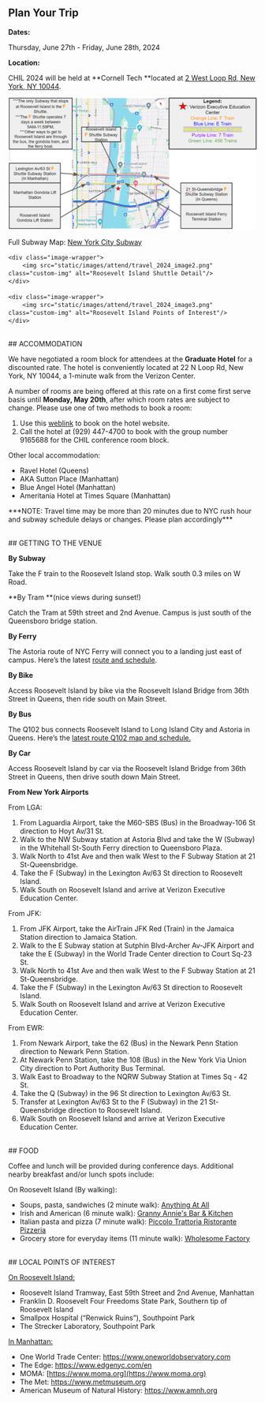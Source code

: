 ## Plan Your Trip
**Dates:**

Thursday, June 27th - Friday, June 28th, 2024

**Location:**

CHIL 2024 will be held at **Cornell Tech **located at [2 West Loop Rd, New York, NY 10044](https://test-cornell-tech.pantheonsite.io/wp-content/uploads/2023/06/Campus-Map-2023.pdf). 

<div class="image-container">
    <div class="image-wrapper first-image-wrapper">
        <img src="static/images/attend/travel_2024_image1.png" class="custom-img" alt="Roosevelt Island Transit Overview"/>
        <p>Full Subway Map: <a href="https://new.mta.info/map/5256" target="_blank">New York City Subway</a></p>
    </div>
    
    <div class="image-wrapper">
        <img src="static/images/attend/travel_2024_image2.png" class="custom-img" alt="Roosevelt Island Shuttle Detail"/>
    </div>
    
    <div class="image-wrapper">
        <img src="static/images/attend/travel_2024_image3.png" class="custom-img" alt="Roosevelt Island Points of Interest"/>
    </div>
</div>

<br />
## ACCOMMODATION

We have negotiated a room block for attendees at the **Graduate Hotel** for a discounted rate. The hotel is conveniently located at 22 N Loop Rd, New York, NY 10044, a 1-minute walk from the Verizon Center. 

A number of rooms are being offered at this rate on a first come first serve basis until **Monday, May 20th**, after which room rates are subject to change. Please use one of two methods to book a room: 



1. Use this [weblink](https://www.graduatehotels.com/new-york/#/booking/step-1?group=9165688) to book on the hotel website. 
2. Call the hotel at (929) 447-4700 to book with the group number 9165688 for the CHIL conference room block. 

Other local accommodation:

* Ravel Hotel (Queens) 
* AKA Sutton Place (Manhattan) 
* Blue Angel Hotel (Manhattan) 
* Ameritania Hotel at Times Square (Manhattan) 

\*\*\*NOTE: Travel time may be more than 20 minutes due to NYC rush hour and subway schedule delays or changes. Please plan accordingly\*\*\*


<br />
## GETTING TO THE VENUE

**By Subway**

Take the F train to the Roosevelt Island stop. Walk south 0.3 miles on W Road.


**By Tram **(nice views during sunset!)

Catch the Tram at 59th street and 2nd Avenue. Campus is just south of the Queensboro bridge station.


**By Ferry**

The Astoria route of NYC Ferry will connect you to a landing just east of campus. Here’s the latest [route and schedule](https://www.ferry.nyc/routes-and-schedules/route/astoria/).


**By Bike**

Access Roosevelt Island by bike via the Roosevelt Island Bridge from 36th Street in Queens, then ride south on Main Street.


**By Bus**

The Q102 bus connects Roosevelt Island to Long Island City and Astoria in Queens. Here’s the [latest route Q102 map and schedule.](https://bustime.mta.info/m/?q=Q102)


**By Car**

Access Roosevelt Island by car via the Roosevelt Island Bridge from 36th Street in Queens, then drive south down Main Street.

**From New York Airports**

From LGA:



1. From Laguardia Airport, take the M60-SBS (Bus) in the Broadway-106 St direction to Hoyt Av/31 St. 
2. Walk to the NW Subway station at Astoria Blvd and take the W (Subway) in the Whitehall St-South Ferry direction to Queensboro Plaza. 
3. Walk North to 41st Ave and then walk West to the F Subway Station at 21 St-Queensbridge.
4. Take the F (Subway) in the Lexington Av/63 St direction to Roosevelt Island.
5. Walk South on Roosevelt Island and arrive at Verizon Executive Education Center.

From JFK:



1. From JFK Airport, take the AirTrain JFK Red (Train) in the Jamaica Station direction to Jamaica Station. 
2. Walk to the E Subway station at Sutphin Blvd-Archer Av-JFK Airport and take the E (Subway) in the World Trade Center direction to Court Sq-23 St. 
3. Walk North to 41st Ave and then walk West to the F Subway Station at 21 St-Queensbridge.
4. Take the F (Subway) in the Lexington Av/63 St direction to Roosevelt Island.
5. Walk South on Roosevelt Island and arrive at Verizon Executive Education Center.

From EWR:



1. From Newark Airport, take the 62 (Bus) in the Newark Penn Station direction to Newark Penn Station. 
2. At Newark Penn Station, take the 108 (Bus) in the New York Via Union City direction to Port Authority Bus Terminal. 
3. Walk East to Broadway to the NQRW Subway Station at Times Sq - 42 St.
4. Take the Q (Subway) in the 96 St direction to Lexington Av/63 St.
5. Transfer at Lexington Av/63 St to the F (Subway) in the 21 St-Queensbridge direction to Roosevelt Island.
6. Walk South on Roosevelt Island and arrive at Verizon Executive Education Center.

<br />
## FOOD 

Coffee and lunch will be provided during conference days. Additional nearby breakfast and/or lunch spots include: 

On Roosevelt Island (By walking):

* Soups, pasta, sandwiches (2 minute walk): [Anything At All](https://maps.app.goo.gl/7q58L1h3W8VMJgHm6)
* Irish and American (6 minute walk): [Granny Annie's Bar & Kitchen](https://maps.app.goo.gl/uNSm4SmTYsJrKkrR6)
* Italian pasta and pizza (7 minute walk): [Piccolo Trattoria Ristorante Pizzeria](https://maps.app.goo.gl/bD1VyD8Tg4L6jevx5) 
* Grocery store for everyday items (11 minute walk): [Wholesome Factory](https://maps.app.goo.gl/ygCzA6zPqF3r3qrY8) 

<br />
## LOCAL POINTS OF INTEREST

<span style="text-decoration:underline;">On Roosevelt Island:</span>

* Roosevelt Island Tramway, East 59th Street and 2nd Avenue, Manhattan
* Franklin D. Roosevelt Four Freedoms State Park, Southern tip of Roosevelt Island
* Smallpox Hospital (“Renwick Ruins”), Southpoint Park
* The Strecker Laboratory, Southpoint Park

<span style="text-decoration:underline;">In Manhattan:</span>

* One World Trade Center: https://www.oneworldobservatory.com
* The Edge: https://www.edgenyc.com/en
* MOMA: [https://www.moma.org](https://www.moma.org)
* The Met: https://www.metmuseum.org
* American Museum of Natural History: https://www.amnh.org